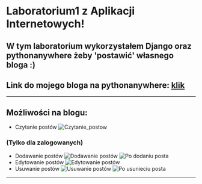 # Laboratorium1 z Aplikacji Internetowych!

## W tym laboratorium wykorzystałem Django oraz pythonanywhere żeby 'postawić' własnego bloga :)
## Link do mojego bloga na pythonanywhere: [klik](https://kamil22637.pythonanywhere.com/)
___

## Możliwości na blogu:
+ Czytanie postów 
![Czytanie_postow][po_usunieciu]
### (Tylko dla zalogowanych)
+ Dodawanie postów
![Dodawanie postów][dodawanie]
![Po dodaniu posta][po_dodaniu]
+ Edytowanie postów
![Edytowanie postów][edycja_posta]
+ Usuwanie postów
![Usuwanie postów][czytanie]
![Po usunieciu posta][po_usunieciu]
___

[czytanie]: https://github.com/kamil-pabin/aplikacje-internetowe-22637-195ic/blob/lab1/assets/images/czytanie.png?raw=true "Czytanie postow"
[dodawanie]: https://github.com/kamil-pabin/aplikacje-internetowe-22637-195ic/blob/lab1/assets/images/dodawanie.png?raw=true "Dodawanie postow"
[edycja_posta]: https://github.com/kamil-pabin/aplikacje-internetowe-22637-195ic/blob/lab1/assets/images/edycja_posta.png?raw=true "Edycja posta"
[konkretny_post]: https://github.com/kamil-pabin/aplikacje-internetowe-22637-195ic/blob/lab1/assets/images/konkretny_post.png?raw=true "Konkretny_post"
[po_dodaniu]: https://github.com/kamil-pabin/aplikacje-internetowe-22637-195ic/blob/lab1/assets/images/po_dodaniu.png?raw=true "Po dodaniu"
[po_usunieciu]: https://github.com/kamil-pabin/aplikacje-internetowe-22637-195ic/blob/lab1/assets/images/po_usunieciu.png?raw=true "Po usunieciu"

